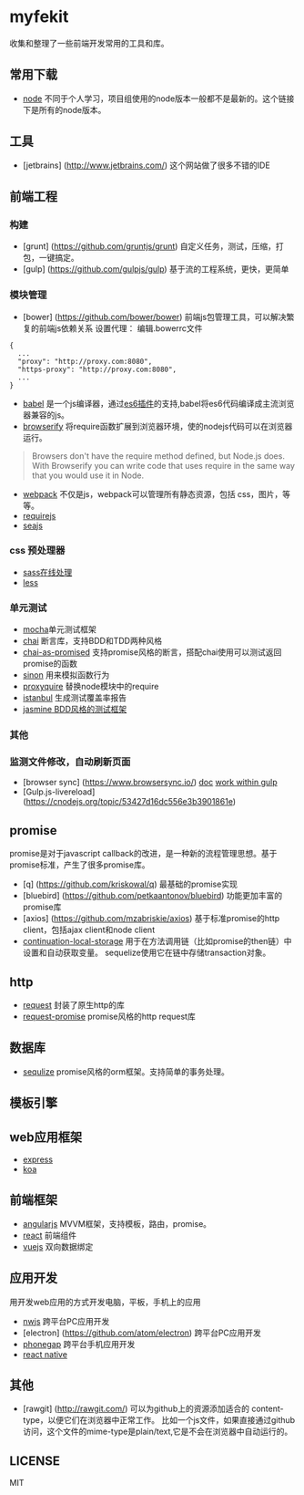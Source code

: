 # myfekit
收集和整理了一些前端开发常用的工具和库。

## 常用下载
* [node](https://nodejs.org/dist/) 不同于个人学习，项目组使用的node版本一般都不是最新的。这个链接下是所有的node版本。

## 工具
* [jetbrains] (http://www.jetbrains.com/) 这个网站做了很多不错的IDE

## 前端工程
### 构建
* [grunt] (https://github.com/gruntjs/grunt) 自定义任务，测试，压缩，打包，一键搞定。
* [gulp] (https://github.com/gulpjs/gulp) 基于流的工程系统，更快，更简单
### 模块管理
* [bower] (https://github.com/bower/bower) 前端js包管理工具，可以解决繁复的前端js依赖关系
   设置代理：
   编辑.bowerrc文件
```
{
  ...
  "proxy": "http://proxy.com:8080",
  "https-proxy": "http://proxy.com:8080",
  ...
}
```
*  [babel](http://babeljs.io/) 是一个js编译器，通过[es6插件](http://babeljs.io/docs/plugins/preset-es2015/)的支持,babel将es6代码编译成主流浏览器兼容的js。
* [browserify](http://browserify.org/) 将require函数扩展到浏览器环境，使的nodejs代码可以在浏览器运行。
>Browsers don't have the require method defined, but Node.js does. With Browserify you can write code that uses require in the same way that you would use it in Node.
* [webpack](http://webpack.github.io/) 不仅是js，webpack可以管理所有静态资源，包括 css，图片，等等。
* [requirejs](http://www.requirejs.org/)
* [seajs](http://seajs.org/docs/)

### css 预处理器
* [sass](https://github.com/sass/node-sass)[在线处理](http://sassmeister.com/)
* [less]()

### 单元测试

* [mocha](https://github.com/mochajs/mocha)单元测试框架
* [chai](https://github.com/chaijs/chai) 断言库，支持BDD和TDD两种风格
* [chai-as-promised](https://github.com/domenic/chai-as-promised) 支持promise风格的断言，搭配chai使用可以测试返回promise的函数
* [sinon](https://github.com/sinonjs/sinon) 用来模拟函数行为
* [proxyquire](https://github.com/thlorenz/proxyquire) 替换node模块中的require
* [istanbul](https://github.com/gotwarlost/istanbul) 生成测试覆盖率报告
* [jasmine BDD风格的测试框架](http://jasmine.github.io/edge/introduction.html)

### 其他
### 监测文件修改，自动刷新页面

* [browser sync] (https://www.browsersync.io/) 
  [doc](https://www.browsersync.io/docs/)
  [work within gulp](https://www.browsersync.io/docs/gulp/)
* [Gulp.js-livereload] (https://cnodejs.org/topic/53427d16dc556e3b3901861e)

## promise
promise是对于javascript callback的改进，是一种新的流程管理思想。基于promise标准，产生了很多promise库。
* [q] (https://github.com/kriskowal/q) 最基础的promise实现
* [bluebird] (https://github.com/petkaantonov/bluebird) 功能更加丰富的promise库
* [axios] (https://github.com/mzabriskie/axios) 基于标准promise的http client，包括ajax client和node client
* [continuation-local-storage](https://www.npmjs.com/package/continuation-local-storage) 用于在方法调用链（比如promise的then链）中设置和自动获取变量。 sequelize使用它在链中存储transaction对象。

## http
* [request](https://github.com/request/request) 封装了原生http的库
* [request-promise](https://github.com/request/request-promise) promise风格的http request库

## 数据库
* [sequlize](https://github.com/sequelize/sequelize) promise风格的orm框架。支持简单的事务处理。

## 模板引擎

## web应用框架

* [express](https://github.com/strongloop/express)
* [koa](https://github.com/koajs/koa)

## 前端框架

* [angularjs](https://github.com/angular/angular) MVVM框架，支持模板，路由，promise。
* [react](https://github.com/facebook/react) 前端组件
* [vuejs](http://cn.vuejs.org/) 双向数据绑定

## 应用开发
用开发web应用的方式开发电脑，平板，手机上的应用
* [nwjs](https://github.com/nwjs/nw.js) 跨平台PC应用开发
* [electron] (https://github.com/atom/electron) 跨平台PC应用开发
* [phonegap](https://github.com/sintaxi/phonegap) 跨平台手机应用开发
* [react native]()

## 其他
* [rawgit] (http://rawgit.com/) 可以为github上的资源添加适合的 content-type，以便它们在浏览器中正常工作。
  比如一个js文件，如果直接通过github访问，这个文件的mime-type是plain/text,它是不会在浏览器中自动运行的。

## LICENSE

MIT






